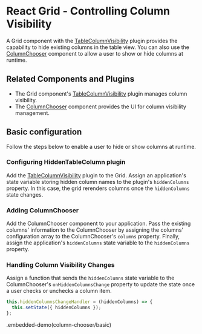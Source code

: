 # React Grid - Controlling Column Visibility

A Grid component with the [TableColumnVisibility](../reference/table-column-visibility.md) plugin provides the capability to hide existing columns in the table view. You can also use the [ColumnChooser](../reference/column-chooser.md) component to allow a user to show or hide columns at runtime.

## Related Components and Plugins

- The Grid component's [TableColumnVisibility](../reference/table-column-visibility.md) plugin manages column visibility.
- The [ColumnChooser](../reference/column-chooser.md) component provides the UI for column visibility management.

## Basic configuration

Follow the steps below to enable a user to hide or show columns at runtime.

### Configuring HiddenTableColumn plugin

Add the [TableColumnVisibility](../reference/table-column-visibility.md) plugin to the Grid. Assign an application's state variable storing hidden column names to the plugin's `hiddenColumns` property. In this case, the grid rerenders columns once the `hiddenColumns` state changes.

### Adding ColumnChooser

Add the ColumnChooser component to your application. Pass the existing columns' information to the ColumnChooser by assigning the columns' configuration array to the ColumnChooser's `columns` property. Finally, assign the application's `hiddenColumns` state variable to the `hiddenColumns` property.

### Handling Column Visibility Changes

Assign a function that sends the `hiddenColumns` state variable to the ColumnChooser's `onHiddenColumnsChange` property to update the state once a user checks or unchecks a column item.

```js
this.hiddenColumnsChangeHandler = (hiddenColumns) => {
  this.setState({ hiddenColumns });
};
```

.embedded-demo(column-chooser/basic)
